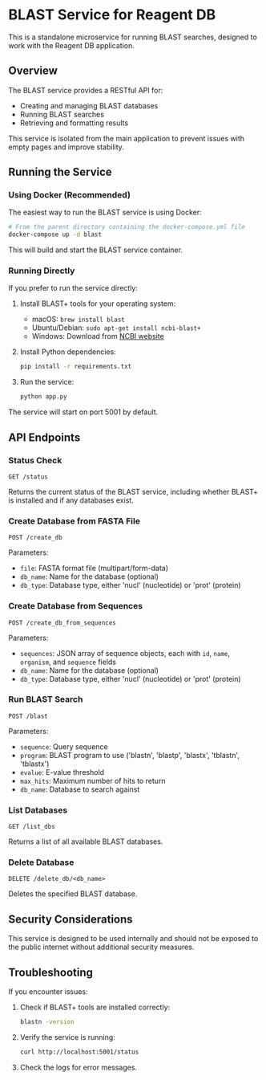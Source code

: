 # BLAST Service for Reagent DB

This is a standalone microservice for running BLAST searches, designed to work with the Reagent DB application.

## Overview

The BLAST service provides a RESTful API for:
- Creating and managing BLAST databases
- Running BLAST searches
- Retrieving and formatting results

This service is isolated from the main application to prevent issues with empty pages and improve stability.

## Running the Service

### Using Docker (Recommended)

The easiest way to run the BLAST service is using Docker:

```bash
# From the parent directory containing the docker-compose.yml file
docker-compose up -d blast
```

This will build and start the BLAST service container.

### Running Directly

If you prefer to run the service directly:

1. Install BLAST+ tools for your operating system:
   - macOS: `brew install blast`
   - Ubuntu/Debian: `sudo apt-get install ncbi-blast+`
   - Windows: Download from [NCBI website](https://ftp.ncbi.nlm.nih.gov/blast/executables/blast+/LATEST/)

2. Install Python dependencies:
   ```bash
   pip install -r requirements.txt
   ```

3. Run the service:
   ```bash
   python app.py
   ```

The service will start on port 5001 by default.

## API Endpoints

### Status Check

```
GET /status
```

Returns the current status of the BLAST service, including whether BLAST+ is installed and if any databases exist.

### Create Database from FASTA File

```
POST /create_db
```

Parameters:
- `file`: FASTA format file (multipart/form-data)
- `db_name`: Name for the database (optional)
- `db_type`: Database type, either 'nucl' (nucleotide) or 'prot' (protein)

### Create Database from Sequences

```
POST /create_db_from_sequences
```

Parameters:
- `sequences`: JSON array of sequence objects, each with `id`, `name`, `organism`, and `sequence` fields
- `db_name`: Name for the database (optional)
- `db_type`: Database type, either 'nucl' (nucleotide) or 'prot' (protein)

### Run BLAST Search

```
POST /blast
```

Parameters:
- `sequence`: Query sequence
- `program`: BLAST program to use ('blastn', 'blastp', 'blastx', 'tblastn', 'tblastx')
- `evalue`: E-value threshold
- `max_hits`: Maximum number of hits to return
- `db_name`: Database to search against

### List Databases

```
GET /list_dbs
```

Returns a list of all available BLAST databases.

### Delete Database

```
DELETE /delete_db/<db_name>
```

Deletes the specified BLAST database.

## Security Considerations

This service is designed to be used internally and should not be exposed to the public internet without additional security measures.

## Troubleshooting

If you encounter issues:

1. Check if BLAST+ tools are installed correctly:
   ```bash
   blastn -version
   ```

2. Verify the service is running:
   ```bash
   curl http://localhost:5001/status
   ```

3. Check the logs for error messages.
